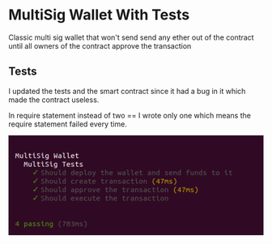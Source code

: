 # MultiSig Wallet With Tests

Classic multi sig wallet that won't send send any ether out of the contract until all owners of the contract approve the transaction

## Tests

I updated the tests and the smart contract since it had a bug in it which made the contract useless. 

In require statement instead of two == I wrote only one which means the require statement failed every time.

![tests](https://github.com/Kuly14/multiSig_wallet_with_tests/blob/c5f7fe8848b28477a0c74f572e06c7d2cfdf3980/Screenshot%20from%202022-02-22%2011-04-14.png)

